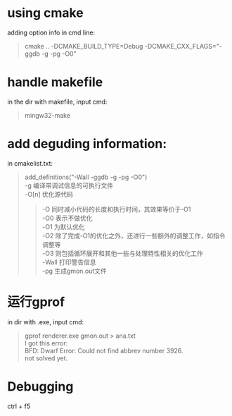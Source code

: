 # using cmake
adding option info in cmd line:
> cmake .. -DCMAKE_BUILD_TYPE=Debug -DCMAKE_CXX_FLAGS="-ggdb -g -pg -O0"

# handle makefile

in the dir with makefile, input cmd:
> mingw32-make

# add deguding information:

in cmakelist.txt:
> add_definitions("-Wall -ggdb -g -pg -O0")  
> -g 编译带调试信息的可执行文件  
> -O[n] 优化源代码  
>> -O 同时减小代码的长度和执行时间，其效果等价于-O1  
 -O0 表示不做优化  
 -O1 为默认优化  
 -O2 除了完成-O1的优化之外，还进行一些额外的调整工作，如指令调整等  
 -O3 则包括循环展开和其他一些与处理特性相关的优化工作  
> -Wall 打印警告信息  
> -pg 生成gmon.out文件    

# 运行gprof

in dir with .exe, input cmd:   
> gprof renderer.exe gmon.out > ana.txt  
I got this error:  
>BFD: Dwarf Error: Could not find abbrev number 3926.  
not solved yet.  

# Debugging

ctrl + f5
